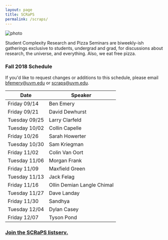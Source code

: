 ```yaml
---
layout: page
title: SCRaPS
permalink: /scraps/
---
```


![photo](https://pbs.twimg.com/profile_banners/1931116441/1503791348/1500x500)

Student Complexity Research and Pizza Seminars are biweekly-ish gatherings exclusive to students, undergrad and grad, for discussions about research, the universe, and everything. Also, we eat free pizza. 

### Fall 2018 Schedule

If you'd like to request changes or additions to this schedule, please email bfemery@uvm.edu or scraps@uvm.edu.


| Date |  Speaker        |
| ---- | --------------- |
| Friday 09/14 | Ben Emery      |
| Friday 09/21 | David Dewhurst |
| Tuesday 09/25 | Larry Clarfeld |
| Tuesday 10/02 | Collin Capelle |
| Friday 10/26 | Sarah Howerter | 
| Tuesday 10/30 | Sam Kriegman |
| Friday 11/02 | Colin Van Oort |
| Tuesday 11/06 | Morgan Frank |
| Friday 11/09 | Maxfield Green |
| Tuesday 11/13 | Jack Felag |
| Friday 11/16 | Ollin Demian Langle Chimal | 
| Tuesday 11/27 | Dave Landay |
| Friday 11/30 | Sandhya | 
| Tuesday 12/04 | Dylan Casey |
| Friday 12/07 | Tyson Pond | 


### [Join the SCRaPS listserv.](https://list.uvm.edu/cgi-bin/wa?SUBED1=SCRAPS)
